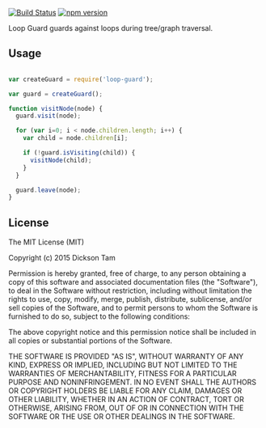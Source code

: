 [![Build Status](https://travis-ci.org/dicksont/loop-guard.svg?branch=master)](https://travis-ci.org/dicksont/loop-guard)
[![npm version](https://badge.fury.io/js/loop-guard.svg)](http://badge.fury.io/js/loop-guard)

Loop Guard guards against loops during tree/graph traversal.


## Usage

```javascript

var createGuard = require('loop-guard');

var guard = createGuard();

function visitNode(node) {
  guard.visit(node);

  for (var i=0; i < node.children.length; i++) {
    var child = node.children[i];

    if (!guard.isVisiting(child)) {
      visitNode(child);
    }
  }

  guard.leave(node);
}

```

## License
The MIT License (MIT)

Copyright (c) 2015 Dickson Tam

Permission is hereby granted, free of charge, to any person obtaining a copy
of this software and associated documentation files (the "Software"), to deal
in the Software without restriction, including without limitation the rights
to use, copy, modify, merge, publish, distribute, sublicense, and/or sell
copies of the Software, and to permit persons to whom the Software is
furnished to do so, subject to the following conditions:

The above copyright notice and this permission notice shall be included in all
copies or substantial portions of the Software.

THE SOFTWARE IS PROVIDED "AS IS", WITHOUT WARRANTY OF ANY KIND, EXPRESS OR
IMPLIED, INCLUDING BUT NOT LIMITED TO THE WARRANTIES OF MERCHANTABILITY,
FITNESS FOR A PARTICULAR PURPOSE AND NONINFRINGEMENT. IN NO EVENT SHALL THE
AUTHORS OR COPYRIGHT HOLDERS BE LIABLE FOR ANY CLAIM, DAMAGES OR OTHER
LIABILITY, WHETHER IN AN ACTION OF CONTRACT, TORT OR OTHERWISE, ARISING FROM,
OUT OF OR IN CONNECTION WITH THE SOFTWARE OR THE USE OR OTHER DEALINGS IN THE
SOFTWARE.
